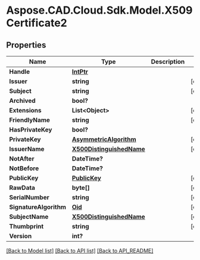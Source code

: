 # Aspose.CAD.Cloud.Sdk.Model.X509Certificate2
## Properties

Name | Type | Description | Notes
------------ | ------------- | ------------- | -------------
**Handle** | [**IntPtr**](IntPtr.md) |  | 
**Issuer** | **string** |  | [optional] 
**Subject** | **string** |  | [optional] 
**Archived** | **bool?** |  | 
**Extensions** | **List&lt;Object&gt;** |  | [optional] 
**FriendlyName** | **string** |  | [optional] 
**HasPrivateKey** | **bool?** |  | 
**PrivateKey** | [**AsymmetricAlgorithm**](AsymmetricAlgorithm.md) |  | [optional] 
**IssuerName** | [**X500DistinguishedName**](X500DistinguishedName.md) |  | [optional] 
**NotAfter** | **DateTime?** |  | 
**NotBefore** | **DateTime?** |  | 
**PublicKey** | [**PublicKey**](PublicKey.md) |  | [optional] 
**RawData** | **byte[]** |  | [optional] 
**SerialNumber** | **string** |  | [optional] 
**SignatureAlgorithm** | [**Oid**](Oid.md) |  | [optional] 
**SubjectName** | [**X500DistinguishedName**](X500DistinguishedName.md) |  | [optional] 
**Thumbprint** | **string** |  | [optional] 
**Version** | **int?** |  | 

[[Back to Model list]](API_README.md#documentation-for-models) [[Back to API list]](API_README.md#documentation-for-api-endpoints) [[Back to API_README]](API_README.md)

